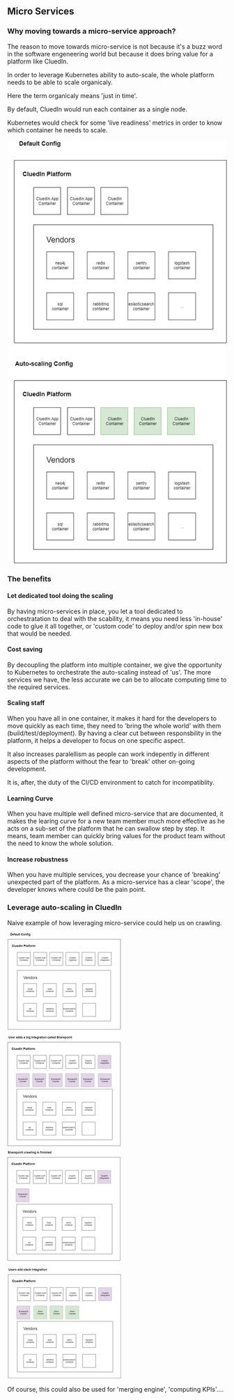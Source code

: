 ## Micro Services

### Why moving towards a micro-service approach?

The reason to move towards micro-service is not because it's a buzz word in the software engeneering world but because it does bring value for a platform like CluedIn.

In order to leverage Kubernetes ability to auto-scale, the whole platform needs to be able to scale organicaly.

Here the term organicaly means 'just in time'.

By default, CluedIn would run each container as a single node.

Kubernetes would check for some 'live readiness' metrics in order to know which container he needs to scale.

![Auto-Scaling](./assets/micro-service-default-auto-scale.png)

### The benefits

#### Let dedicated tool doing the scaling

By having micro-services in place, you let a tool dedicated to orchestratation to deal with the scability, it means you need less 'in-house' code to glue it all together, or 'custom code' to deploy and/or spin new box that would be needed. 

#### Cost saving

By decoupling the platform into multiple container, we give the opportunity to Kubernetes to orchestrate the auto-scaling instead of 'us'. The more services we have, the less accurate we can be to allocate computing time to the required services.

#### Scaling staff

When you have all in one container, it makes it hard for the developers to move quickly as each time, they need to 'bring the whole world' with them (build/test/deployment). By having a clear cut between responsbility in the platform, it helps a developer to focus on one specific aspect.

It also increases paralellism as people can work indepently in different aspects of the platform without the fear to 'break' other on-going development.

It is, after, the duty of the CI/CD environment to catch for incompatiblity.

#### Learning Curve

When you have multiple well defined micro-service that are documented, it makes the learing curve for a new team member much more effective as he acts on a sub-set of the platform that he can swallow step by step. It means, team member can quickly bring values for the product team without the need to know the whole solution.

#### Increase robustness

When you have multiple services, you decrease your chance of 'breaking' unexpected part of the platform. As a micro-service has a clear 'scope', the developer knows where could be the pain point.

### Leverage auto-scaling in CluedIn

Naive example of how leveraging micro-service could help us on crawling.

![Scaling Data ingestion](./assets/Scaling-Crawker-independant.png)

Of course, this could also be used for 'merging engine', 'computing KPIs'....
